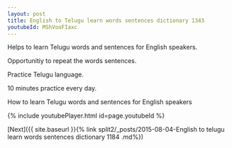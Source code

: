 ```yaml
---
layout: post
title: English to Telugu learn words sentences dictionary 1343 
youtubeId: MShVooFIaxc
---
```

 
 
Helps to learn Telugu words and sentences for English speakers.

Opportunitiy to repeat the words sentences. 

Practice Telugu language. 
 
10 minutes practice every day. 
 
How to learn Telugu words and sentences for English speakers 
 
{% include youtubePlayer.html id=page.youtubeId %}
 
 
[Next]({{ site.baseurl }}{% link  split2/_posts/2015-08-04-English to telugu learn words sentences dictionary 1184 .md%})
 

